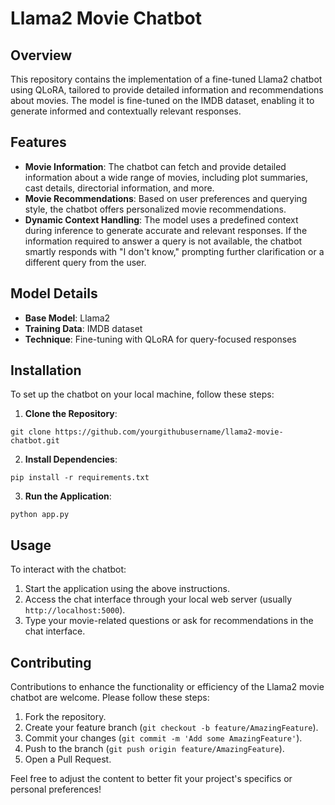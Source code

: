 # Llama2 Movie Chatbot

## Overview
This repository contains the implementation of a fine-tuned Llama2 chatbot using QLoRA, tailored to provide detailed information and recommendations about movies. The model is fine-tuned on the IMDB dataset, enabling it to generate informed and contextually relevant responses.

## Features
- **Movie Information**: The chatbot can fetch and provide detailed information about a wide range of movies, including plot summaries, cast details, directorial information, and more.
- **Movie Recommendations**: Based on user preferences and querying style, the chatbot offers personalized movie recommendations.
- **Dynamic Context Handling**: The model uses a predefined context during inference to generate accurate and relevant responses. If the information required to answer a query is not available, the chatbot smartly responds with "I don't know," prompting further clarification or a different query from the user.

## Model Details
- **Base Model**: Llama2
- **Training Data**: IMDB dataset
- **Technique**: Fine-tuning with QLoRA for query-focused responses

## Installation
To set up the chatbot on your local machine, follow these steps:

1. **Clone the Repository**:
```
git clone https://github.com/yourgithubusername/llama2-movie-chatbot.git
```
2. **Install Dependencies**:
```
pip install -r requirements.txt
```
3. **Run the Application**:
```
python app.py
```

## Usage
To interact with the chatbot:

1. Start the application using the above instructions.
2. Access the chat interface through your local web server (usually `http://localhost:5000`).
3. Type your movie-related questions or ask for recommendations in the chat interface.

## Contributing
Contributions to enhance the functionality or efficiency of the Llama2 movie chatbot are welcome. Please follow these steps:

1. Fork the repository.
2. Create your feature branch (`git checkout -b feature/AmazingFeature`).
3. Commit your changes (`git commit -m 'Add some AmazingFeature'`).
4. Push to the branch (`git push origin feature/AmazingFeature`).
5. Open a Pull Request.

Feel free to adjust the content to better fit your project's specifics or personal preferences!
